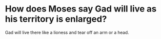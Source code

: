 # How does Moses say Gad will live as his territory is enlarged?

Gad will live there like a lioness and tear off an arm or a head.
